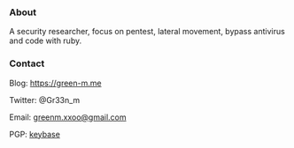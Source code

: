 ### About

A security researcher, focus on pentest, lateral movement, bypass antivirus and code with ruby.

### Contact

Blog: https://green-m.me

Twitter: @Gr33n_m

Email: greenm.xxoo@gmail.com

PGP: [keybase](https://keybase.io/green_m/pgp_keys.asc)
